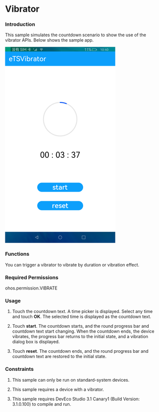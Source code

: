 # Vibrator

### Introduction

This sample simulates the countdown scenario to show the use of the vibrator APIs. Below shows the sample app.

![](./screenshots/device/vibrator.png)

### Functions

You can trigger a vibrator to vibrate by duration or vibration effect.

### Required Permissions

ohos.permission.VIBRATE

### Usage

1. Touch the countdown text. A time picker is displayed. Select any time and touch **OK**. The selected time is displayed as the countdown text.

2. Touch **start**. The countdown starts, and the round progress bar and countdown text start changing. When the countdown ends, the device vibrates, the progress bar returns to the initial state, and a vibration dialog box is displayed.

3. Touch **reset**. The countdown ends, and the round progress bar and countdown text are restored to the initial state.

### Constraints

1. This sample can only be run on standard-system devices.

2. This sample requires a device with a vibrator.

3. This sample requires DevEco Studio 3.1 Canary1 (Build Version: 3.1.0.100) to compile and run. 

